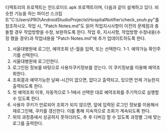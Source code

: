 디렉토리의 프로젝트는 안드로이드 apk 프로젝트이며, 다음과 같이 설계하고 있다.
비슷한 기능을 하는 파이선 스크립트"C:\Users\PRO\AndroidStudioProjects\HospitalNotifier\check_snuh.py"를 참조하시오. 
작업 시, "Patch Notes.md"도 읽어 작업지시사항이 이전의 문제점과 충돌할 경우 작업방향을 수정, 보완하도록 한다.
작업 후, 지시사항, 작업방향 수정내용(수정 했을 경우)과 작업내용을 "Patch Notes.md"에 추가 업데이트하도록 한다. 

1. 서울대병원에 로그인, 예약조회 년-월을 입력, 또는 선택한다. 
    1-1. 예약가능 확인주기를 선택한다.
2. 서울대병원에 로그인한다.
3. 로그인된 정보를 바탕으로 사용자쿠키정보를 얻는다. 이 쿠키정보를 이용해 예약조회한다. 
4. 조회결과 예약가능한 날짜-시간이 없으면, 없다고 출력되고, 있으면 언제 가능한지 출력되도록 한다.  
5. 첫 예약조회 이후, 자동적으로 1-1에서 선택한 대로 예약조회를 주기적으로 실행할 수 있도록 한다.
6. 사용자 쿠키가 만료되어 조회가 되지 않으면, 앞에 입력된 로그인 정보를 이용해서 재로그인해, 쿠키를 갱신한다. 이를 통해 지속적으로 조회가 계속되도록 한다.
7. 위의 과정중에서 성공하지 못하더라도, 추 후 디버깅 할 수 있도록 과정별 그에 맞는 로그를 출력한다. 

